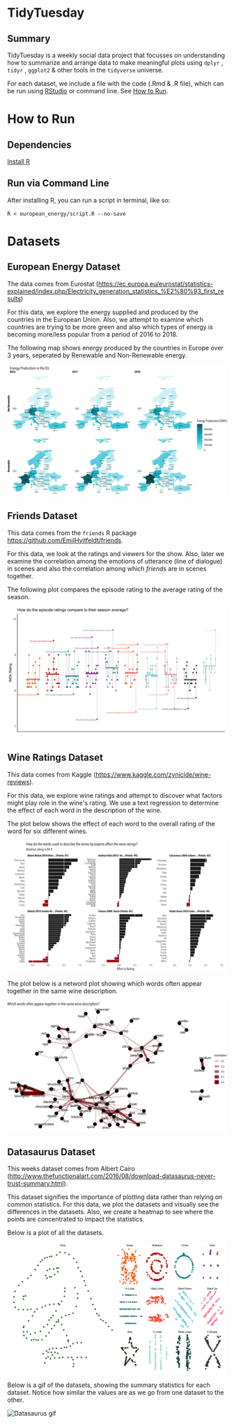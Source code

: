# TidyTuesday

## Summary

TidyTuesday is a weekly social data project that focusses on understanding how to summarize and arrange data to make meaningful plots using  ````dplyr```` , ````tidyr```` , ````ggplot2```` & other tools in the ````tidyverse```` universe.

For each dataset, we include a file with the code (.Rmd & .R file), which can be run using [RStudio](https://rstudio.com/products/rstudio/download/) or command line. See [How to Run](#how-to-run).

# How to Run  

## Dependencies

[Install R](https://cran.rstudio.com/)

## Run via Command Line

After installing R, you can run a script in terminal, like so:
```shell
R < european_energy/script.R --no-save
```

# Datasets

## European Energy Dataset  
The data comes from Eurostat (https://ec.europa.eu/eurostat/statistics-explained/index.php/Electricity_generation_statistics_%E2%80%93_first_results)  

For this data, we explore the energy supplied and produced by the countries in the European Union. Also, we attempt to examine which countries are trying to be more green and also which types of energy is becoming more/less popular from a period of 2016 to 2018.  

The following map shows energy produced by the countries in Europe over 3 years, seperated by Renewable and Non-Renewable energy.

![European Energy Map](https://github.com/JasKainth/TidyTuesday/blob/master/european_energy/european_energy_map.jpg)

## Friends Dataset

This data comes from the ```friends``` R package https://github.com/EmilHvitfeldt/friends.

For this data, we look at the ratings and viewers for the show. Also, later we examine the correlation among the emotions of utterance (line of dialogue) in scenes and also the correlation among which *friends* are in scenes together.

The following plot compares the episode rating to the average rating of the season.  

![Friends Plot](https://github.com/JasKainth/TidyTuesday/blob/master/friends/friends_avg_ratings.jpg)

## Wine Ratings Dataset  

This data comes from Kaggle (https://www.kaggle.com/zynicide/wine-reviews).  

For this data, we explore wine ratings and attempt to discover what factors might play role in the wine's rating. We use a text regression to determine the effect of each word in the description of the wine. 

The plot below shows the effect of each word to the overall rating of the word for six different wines.  

![Wine Ratings Word Plot](https://github.com/JasKainth/TidyTuesday/blob/master/wine_ratings/wine_rating_term_effect.jpg)

The plot below is a netword plot showing which words often appear together in the same wine description. 

![Wine Ratings Network Plot](https://github.com/JasKainth/TidyTuesday/blob/master/wine_ratings/wine_ratings_network_plot.jpg)

## Datasaurus Dataset

This weeks dataset comes from Albert Cairo (http://www.thefunctionalart.com/2016/08/download-datasaurus-never-trust-summary.html).

This dataset signifies the importance of plotting data rather than relying on common statistics. For this data, we plot the datasets and visually see the differences in the datasets. Also, we create a heatmap to see where the points are concentrated to impact the statistics.  

Below is a plot of all the datasets.  

![Full dataset Plot](https://github.com/JasKainth/TidyTuesday/blob/master/datasauraus/all_plots.jpg)

Below is a gif of the datasets, showing the summary statistics for each dataset. Notice how similar the values are as we go from one dataset to the other.   

![Datasaurus gif](https://github.com/JasKainth/TidyTuesday/blob/master/datasauraus/datasaurus.gif)
